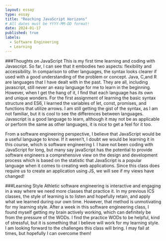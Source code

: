 ```yaml
---
layout: essay
type: essay
title: "Reaching JavaScript Horizons"
# All dates must be YYYY-MM-DD format!
date: 2024-01-17
published: true
labels:
  - Software Engineering
  - Learning
---
```


###Thoughts on JavaScript
This is my first time learning and coding with Javascript. So far, I can see that it embodies two aspects:  flexibility and accessibility. In comparison to other languages, the syntax looks clearer if used with a good understanding of the problem or concept. Java, C,and R are languages that I have dealt with in the past. They are all, including javascript, still never an easy language for me to learn in the beginning. However, when I get the hang of it, I find that each language has its own and unique wonders. For the first assignment of learning the basic syntax structure and ES6, I learned the variables of let, const, promises, and functions that utilize arrows. I am still getting the gist of the syntax, as I am not familiar, but it is cool to see the differences between languages. Javascript is a good language to learn, although it may not be as applicable or perform the same as other languages, it is nice to get a feel for it too. 


From a software engineering perspective, I believe that JavaScript would be a useful language to know. If it weren’t, I doubt we would be learning it in this course, which is software engineering I. I have not been coding with JavaScript for long, but many say javaScript has the potential to provide software engineers a comprehensive view on the design and development process which is based on the statistic that JavaScript is a popular language when it comes to creating web applications. Since this class does require us to create an application using JS, we will see if my views have changed!

###Learning Style
Athletic software engineering is interactive and engaging in a way where we need more classes that practice it. In my previous ICS classes, the style of learning is to listen and hopefully retain, and apply what we learned during our own time. However, that method is unmotivating for my learning style. After a week in this software engineering class, I found myself getting my brain actively working, which can definitely be from the pressure of the WODs. I find the practice WODs to be helpful, kind of stressful, but it is something that I believe will work for my learning style. I am looking forward to the challenges this class will bring. I may fail at times, but hopefully I can overcome them!
